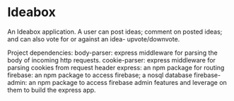 # Ideabox
An Ideabox application. A user can post ideas; comment on posted ideas; and can also vote for or against an idea- upvote/downvote.

Project dependencies:
body-parser: express middleware for parsing the body of incoming http requests.
cookie-parser: express middleware for parsing cookies from request header
express: an npm package for routing
firebase: an npm package to access firebase; a nosql database
firebase-admin: an npm package to access firebase admin features and leverage 
on them to build the express app.  
